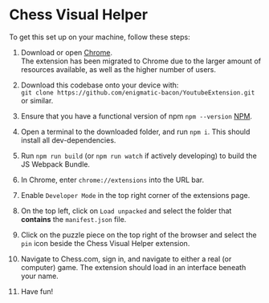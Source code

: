 # Chess Visual Helper

To get this set up on your machine, follow these steps:
1. Download or open [Chrome](https://www.google.com/chrome/). <br>The extension has been migrated to Chrome due to the larger amount of resources available, as well as the higher number of users.

1. Download this codebase onto your device with:<br> `git clone https://github.com/enigmatic-bacon/YoutubeExtension.git` or similar.

2. Ensure that you have a functional version of npm `npm --version` [NPM](https://docs.npmjs.com/downloading-and-installing-node-js-and-npm).

3. Open a terminal to the downloaded folder, and run `npm i`. This should install all dev-dependencies.

4. Run `npm run build` (or `npm run watch` if actively developing) to build the JS Webpack Bundle.

5. In Chrome, enter `chrome://extensions` into the URL bar.

6. Enable `Developer Mode` in the top right corner of the extensions page.

7. On the top left, click on `Load unpacked` and select the folder that <b>contains</b> the `manifest.json` file.

8. Click on the puzzle piece on the top right of the browser and select the `pin` icon beside the Chess Visual Helper extension.

9. Navigate to Chess.com, sign in, and navigate to either a real (or computer) game. The extension should load in an interface beneath your name.

10. Have fun!
